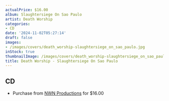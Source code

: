 ```yaml
---
actualPrice: $16.00
album: Slaughtersiege On Sao Paulo
artist: Death Worship
categories:
- CD
date: '2024-11-02T05:27:14'
draft: false
images:
- /images/covers/death_worship-slaughtersiege_on_sao_paulo.jpg
inStock: true
thumbnailImage: /images/covers/death_worship-slaughtersiege_on_sao_paulo-thumb.jpg
title: Death Worship - Slaughtersiege On Sao Paulo
---
```


## CD
* Purchase from [NWN Productions](http://shop.nwnprod.com/index.php?route=product/product&path=93&product_id=57435&sort=pd.name&order=ASC) for $16.00
